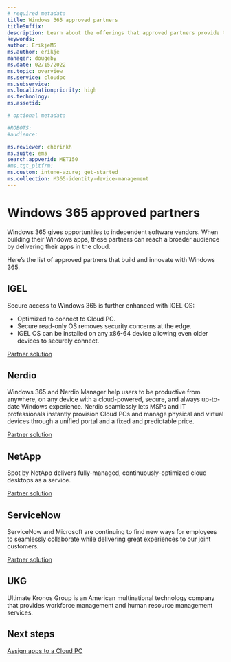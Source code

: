 ```yaml
---
# required metadata
title: Windows 365 approved partners
titleSuffix:
description: Learn about the offerings that approved partners provide to Windows 365.
keywords:
author: ErikjeMS  
ms.author: erikje
manager: dougeby
ms.date: 02/15/2022
ms.topic: overview
ms.service: cloudpc
ms.subservice:
ms.localizationpriority: high
ms.technology:
ms.assetid: 

# optional metadata

#ROBOTS:
#audience:

ms.reviewer: chbrinkh
ms.suite: ems
search.appverid: MET150
#ms.tgt_pltfrm:
ms.custom: intune-azure; get-started
ms.collection: M365-identity-device-management
---
```


# Windows 365 approved partners

Windows 365 gives opportunities to independent software vendors. When building their Windows apps, these partners can reach a broader audience by delivering their apps in the cloud.

Here’s the list of approved partners that build and innovate with Windows 365.

## IGEL

Secure access to Windows 365 is further enhanced with IGEL OS:

- Optimized to connect to Cloud PC.
- Secure read-only OS removes security concerns at the edge.
- IGEL OS can be installed on any x86-64 device allowing even older devices to securely connect.

[Partner solution](https://www.igel.com/windows365/)

## Nerdio

Windows 365 and Nerdio Manager help users to be productive from anywhere, on any device with a cloud-powered, secure, and always up-to-date Windows experience. Nerdio seamlessly lets MSPs and IT professionals instantly provision Cloud PCs and manage physical and virtual devices through a unified portal and a fixed and predictable price.

[Partner solution](https://getnerdio.com/windows-365/)

## NetApp

Spot by NetApp delivers fully-managed, continuously-optimized cloud desktops as a service. 

[Partner solution](https://spot.io/products/spotpc/)

## ServiceNow

ServiceNow and Microsoft are continuing to find new ways for employees to seamlessly collaborate while delivering great experiences to our joint customers.

[Partner solution](https://blogs.servicenow.com/2021/microsoft-integration-optimizes-hybrid-work.html)

## UKG

Ultimate Kronos Group is an American multinational technology company that provides workforce management and human resource management services.

<!-- ########################## -->
## Next steps

[Assign apps to a Cloud PC](assign-apps.md)
